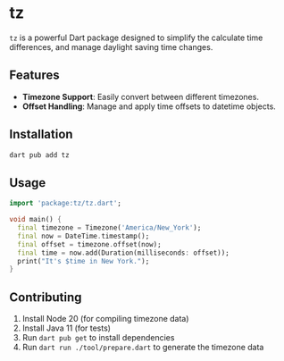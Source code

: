 # tz

`tz` is a powerful Dart package designed to simplify the calculate time differences, and manage daylight saving time changes.

## Features

- **Timezone Support**: Easily convert between different timezones.
- **Offset Handling**: Manage and apply time offsets to datetime objects.

## Installation

```bash
dart pub add tz
```

## Usage

```dart
import 'package:tz/tz.dart';

void main() {
  final timezone = Timezone('America/New_York');
  final now = DateTime.timestamp();
  final offset = timezone.offset(now);
  final time = now.add(Duration(milliseconds: offset));
  print("It's $time in New York.");
}
```

## Contributing

1. Install Node 20 (for compiling timezone data)
2. Install Java 11 (for tests)
3. Run `dart pub get` to install dependencies
4. Run `dart run ./tool/prepare.dart` to generate the timezone data